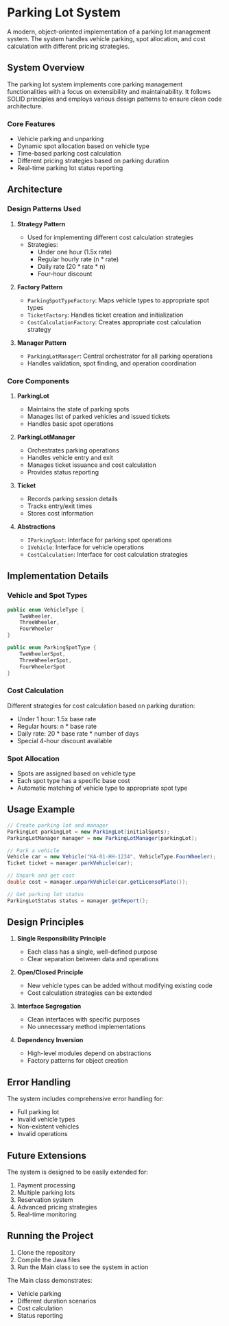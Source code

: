# Parking Lot System

A modern, object-oriented implementation of a parking lot management system. The system handles vehicle parking, spot allocation, and cost calculation with different pricing strategies.

## System Overview

The parking lot system implements core parking management functionalities with a focus on extensibility and maintainability. It follows SOLID principles and employs various design patterns to ensure clean code architecture.

### Core Features

- Vehicle parking and unparking
- Dynamic spot allocation based on vehicle type
- Time-based parking cost calculation
- Different pricing strategies based on parking duration
- Real-time parking lot status reporting

## Architecture

### Design Patterns Used

1. **Strategy Pattern**
   - Used for implementing different cost calculation strategies
   - Strategies:
     - Under one hour (1.5x rate)
     - Regular hourly rate (n * rate)
     - Daily rate (20 * rate * n)
     - Four-hour discount

2. **Factory Pattern**
   - `ParkingSpotTypeFactory`: Maps vehicle types to appropriate spot types
   - `TicketFactory`: Handles ticket creation and initialization
   - `CostCalculationFactory`: Creates appropriate cost calculation strategy

3. **Manager Pattern**
   - `ParkingLotManager`: Central orchestrator for all parking operations
   - Handles validation, spot finding, and operation coordination

### Core Components

1. **ParkingLot**
   - Maintains the state of parking spots
   - Manages list of parked vehicles and issued tickets
   - Handles basic spot operations

2. **ParkingLotManager**
   - Orchestrates parking operations
   - Handles vehicle entry and exit
   - Manages ticket issuance and cost calculation
   - Provides status reporting

3. **Ticket**
   - Records parking session details
   - Tracks entry/exit times
   - Stores cost information

4. **Abstractions**
   - `IParkingSpot`: Interface for parking spot operations
   - `IVehicle`: Interface for vehicle operations
   - `CostCalculation`: Interface for cost calculation strategies

## Implementation Details

### Vehicle and Spot Types
```java
public enum VehicleType {
    TwoWheeler,
    ThreeWheeler,
    FourWheeler
}

public enum ParkingSpotType {
    TwoWheelerSpot,
    ThreeWheelerSpot,
    FourWheelerSpot
}
```

### Cost Calculation
Different strategies for cost calculation based on parking duration:
- Under 1 hour: 1.5x base rate
- Regular hours: n * base rate
- Daily rate: 20 * base rate * number of days
- Special 4-hour discount available

### Spot Allocation
- Spots are assigned based on vehicle type
- Each spot type has a specific base cost
- Automatic matching of vehicle type to appropriate spot type

## Usage Example

```java
// Create parking lot and manager
ParkingLot parkingLot = new ParkingLot(initialSpots);
ParkingLotManager manager = new ParkingLotManager(parkingLot);

// Park a vehicle
Vehicle car = new Vehicle("KA-01-HH-1234", VehicleType.FourWheeler);
Ticket ticket = manager.parkVehicle(car);

// Unpark and get cost
double cost = manager.unparkVehicle(car.getLicensePlate());

// Get parking lot status
ParkingLotStatus status = manager.getReport();
```

## Design Principles

1. **Single Responsibility Principle**
   - Each class has a single, well-defined purpose
   - Clear separation between data and operations

2. **Open/Closed Principle**
   - New vehicle types can be added without modifying existing code
   - Cost calculation strategies can be extended

3. **Interface Segregation**
   - Clean interfaces with specific purposes
   - No unnecessary method implementations

4. **Dependency Inversion**
   - High-level modules depend on abstractions
   - Factory patterns for object creation

## Error Handling

The system includes comprehensive error handling for:
- Full parking lot
- Invalid vehicle types
- Non-existent vehicles
- Invalid operations

## Future Extensions

The system is designed to be easily extended for:
1. Payment processing
2. Multiple parking lots
3. Reservation system
4. Advanced pricing strategies
5. Real-time monitoring

## Running the Project

1. Clone the repository
2. Compile the Java files
3. Run the Main class to see the system in action

The Main class demonstrates:
- Vehicle parking
- Different duration scenarios
- Cost calculation
- Status reporting

